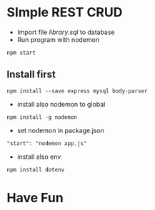 # SImple REST CRUD

- Import file *library.sql* to database
- Run program with nodemon
```
npm start
```

## Install first
```
npm install --save express mysql body-parser
```

- install also nodemon to global
```
npm install -g nodemon
```

- set nodemon in package.json
 ```
 "start": "nodemon app.js"
 ```
 
 - install also env
 ```
 npm install dotenv
 ```
 
 # Have Fun
